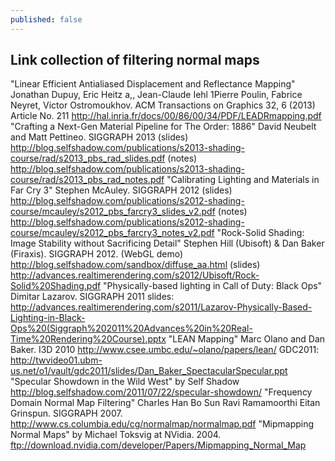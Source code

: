```yaml
---
published: false
---
```

## Link collection of filtering normal maps

"Linear Efficient Antialiased Displacement and Reflectance Mapping" Jonathan Dupuy, Eric Heitz a,, Jean-Claude Iehl 1Pierre Poulin, Fabrice Neyret, Victor Ostromoukhov. ACM Transactions on Graphics 32, 6 (2013) Article No. 211
http://hal.inria.fr/docs/00/86/00/34/PDF/LEADRmapping.pdf
"Crafting a Next-Gen Material Pipeline for The Order: 1886" David Neubelt and Matt Pettineo. SIGGRAPH 2013
(slides) http://blog.selfshadow.com/publications/s2013-shading-course/rad/s2013_pbs_rad_slides.pdf
(notes) http://blog.selfshadow.com/publications/s2013-shading-course/rad/s2013_pbs_rad_notes.pdf
"Calibrating Lighting and Materials in Far Cry 3" Stephen McAuley. SIGGRAPH 2012
(slides) http://blog.selfshadow.com/publications/s2012-shading-course/mcauley/s2012_pbs_farcry3_slides_v2.pdf
(notes) http://blog.selfshadow.com/publications/s2012-shading-course/mcauley/s2012_pbs_farcry3_notes_v2.pdf
"Rock-Solid Shading: Image Stability without Sacrificing Detail" Stephen Hill (Ubisoft) & Dan Baker (Firaxis). SIGGRAPH 2012.
(WebGL demo) http://blog.selfshadow.com/sandbox/diffuse_aa.html
(slides) http://advances.realtimerendering.com/s2012/Ubisoft/Rock-Solid%20Shading.pdf
"Physically-based lighting in Call of Duty: Black Ops" Dimitar Lazarov. SIGGRAPH 2011
slides: http://advances.realtimerendering.com/s2011/Lazarov-Physically-Based-Lighting-in-Black-Ops%20(Siggraph%202011%20Advances%20in%20Real-Time%20Rendering%20Course).pptx
"LEAN Mapping" Marc Olano and Dan Baker. I3D 2010
http://www.csee.umbc.edu/~olano/papers/lean/
GDC2011: http://twvideo01.ubm-us.net/o1/vault/gdc2011/slides/Dan_Baker_SpectacularSpecular.ppt
"Specular Showdown in the Wild West" by Self Shadow
http://blog.selfshadow.com/2011/07/22/specular-showdown/
"Frequency Domain Normal Map Filtering" Charles Han Bo Sun Ravi Ramamoorthi Eitan Grinspun. SIGGRAPH 2007.
http://www.cs.columbia.edu/cg/normalmap/normalmap.pdf
"Mipmapping Normal Maps" by Michael Toksvig at NVidia. 2004.
ftp://download.nvidia.com/developer/Papers/Mipmapping_Normal_Map
